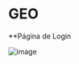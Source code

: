 # GEO

**Página de Login  

![image](https://github.com/Wellington-lopes/GEO/assets/67521652/03a5894a-cf03-455d-8b8a-b4a9451a13cc)
